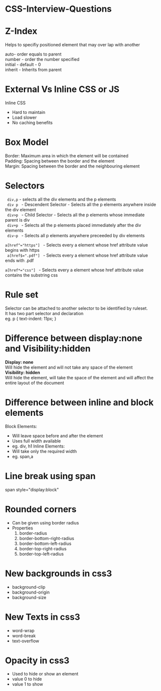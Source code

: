 # CSS-Interview-Questions

Z-Index
=======
Helps to specifiy positioned element that may over lap with another <br>

auto- order equals to parent<br>
number - order the number specified<br>
initial - default - 0<br>
inherit - Inherits from parent<br>

External Vs Inline CSS or JS
============================
Inline CSS
- Hard to maintain
- Load slower
- No caching benefits

Box Model
=========
Border: Maximum area in which the element will be contained <br>
Padding: Spacing between the border and the element<br>
Margin: Spacing between the border and the neighbouring element<br>

Selectors
=========
<code> div,p</code> - selects all the div elements and the p elements <br>
<code> div p </code> - Descendent Selector - Selects all the p elements anywhere inside the div element <br>
<code> div>p </code> - Child Selector - Selects all the p elements whose immediate parent is div <br>
<code> div+p </code> - Selects all the p elements placed immediately after the div elements <br>
<code> div~p </code> - Selects all p elements anywhere preceeded by div elements <br>
<code> a[href^="https"] </code> - Selects every a element whose href attribute value begins with https <br>
<code> a[href$=".pdf"] </code> - Selects every a element whose href attribute value ends with .pdf <br>
<code> a[href*="css"] </code> - Selects every a element whose href attribute value contains the substring css <br>

Rule set
=======
Selector can be attached to another selector to be identified by ruleset.<br>
It has two part selector and declaration <br>
eg. p { text-indent: 11px; }

Difference between display:none and Visibility:hidden 
=====================================================
<strong>Display: none</strong> <br>
   Will hide the element and will not take any space of the element <br>
<strong>Visibility: hidden</strong> <br>
   Will hide the element, will take the space of the element and will affect the entire layout of the document <br>
   
Difference between inline and block elements
============================================
Block Elements:
- Will leave space before and after the element
- Uses full width available
- eg. div, h1
Inline Elements:
- Will take only the required width
- eg.  span,a

Line break using span
=====================
span style="display:block"

Rounded corners
===============
- Can be given using border radius
- Properties
  1. border-radius
  2. border-bottom-right-radius
  3. border-bottom-left-radius
  4. border-top-right-radius
  5. border-top-left-radius
  
New backgrounds in css3
=======================
- background-clip
- background-origin
- background-size

New Texts in css3
=================
- word-wrap
- word-break
- text-overflow

Opacity in css3
===============
- Used to hide or show an element
- value 0 to hide
- value 1 to show



